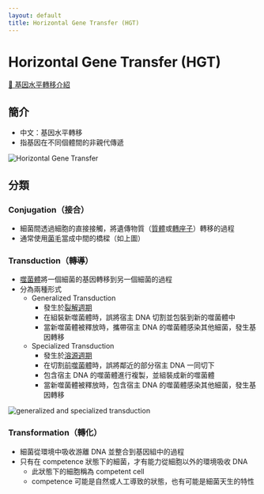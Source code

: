 ```yaml
---
layout: default
title: Horizontal Gene Transfer (HGT)
---
```


# Horizontal Gene Transfer (HGT)

[🎥 基因水平轉移介紹](https://www.youtube.com/watch?v=08Q-MVeNeTU)

## 簡介

- 中文：基因水平轉移
- 指基因在不同個體間的非親代傳遞

<img src="https://media.springernature.com/lw685/springer-static/image/chp%3A10.1007%2F8623_2015_46/MediaObjects/978-3-662-49131-7_46_Fig1_HTML.png" alt="Horizontal Gene Transfer" data-zoom="0.9" /> 

## 分類 

### Conjugation（接合）

- 細菌間透過細胞的直接接觸，將遺傳物質（[質體](plasmid)或[轉座子](transposon)）轉移的過程
- 通常使用<abbr title="pilus, conjugation pilus, F-pilus, or sex pilus">菌毛</abbr>當成中間的橋樑（如上圖）

### Transduction（轉導）

- [噬菌體](bacteriophage)將一個細菌的基因轉移到另一個細菌的過程
- 分為兩種形式
    - <span id="generalized-transduction">Generalized Transduction</span>
        - 發生於[裂解週期](bacteriophage#lytic-cycle)
        - 在組裝新噬菌體時，誤將宿主 DNA 切割並包裝到新的噬菌體中
        - 當新噬菌體被釋放時，攜帶宿主 DNA 的噬菌體感染其他細菌，發生基因轉移
    - <span id="specialized-transduction">Specialized Transduction</span>
        - 發生於[溶源週期](bacteriophage#lysogenic-cycle)
        - 在切割<abbr title="prophage，噬菌體的基因">前噬菌體</abbr>時，誤將鄰近的部分宿主 DNA 一同切下
        - 包含宿主 DNA 的噬菌體進行複製，並組裝成新的噬菌體
        - 當新噬菌體被釋放時，包含宿主 DNA 的噬菌體感染其他細菌，發生基因轉移

<img src="https://d3kfrrhrj36vzx.cloudfront.net/images/1657598242952_9g33jyuz.png" alt="generalized and specialized transduction" data-zoom="0.9" /> 

### Transformation（轉化）

- 細菌從環境中吸收游離 DNA 並整合到基因組中的過程
- 只有在 competence 狀態下的細菌，才有能力從細胞以外的環境吸收 DNA
    - 此狀態下的細胞稱為 competent cell
    - competence 可能是自然或人工導致的狀態，也有可能是細菌天生的特性